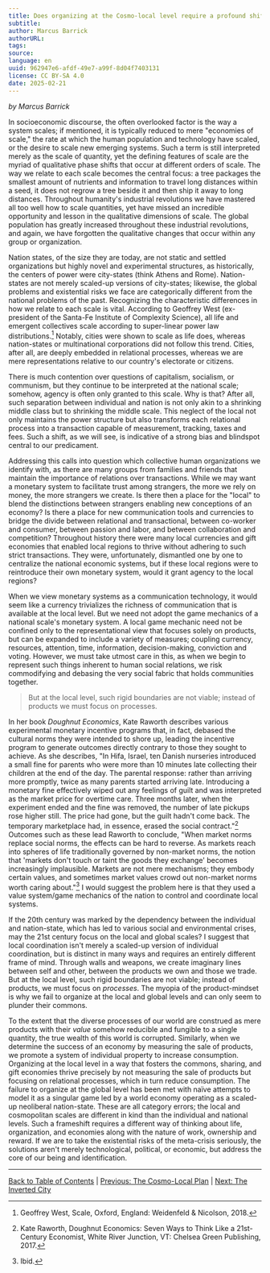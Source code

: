 ```yaml
---
title: Does organizing at the Cosmo-local level require a profound shift in perspective?
subtitle: 
author: Marcus Barrick
authorURL: 
tags: 
source: 
language: en
uuid: 962947e6-afdf-49e7-a99f-8d04f7403131
license: CC BY-SA 4.0
date: 2025-02-21
---
```

_by Marcus Barrick_

In socioeconomic discourse, the often overlooked factor is the way a system scales; if mentioned, it is typically reduced to mere "economies of scale," the rate at which the human population and technology have scaled, or the desire to scale new emerging systems. Such a term is still interpreted merely as the scale of quantity, yet the defining features of scale are the myriad of qualitative phase shifts that occur at different orders of scale. The way we relate to each scale becomes the central focus: a tree packages the smallest amount of nutrients and information to travel long distances within a seed, it does not regrow a tree beside it and then ship it away to long distances. Throughout humanity's industrial revolutions we have mastered all too well how to scale quantities, yet have missed an incredible opportunity and lesson in the qualitative dimensions of scale. The global population has greatly increased throughout these industrial revolutions, and again, we have forgotten the qualitative changes that occur within any group or organization.

Nation states, of the size they are today, are not static and settled organizations but highly novel and experimental structures, as historically, the centers of power were city-states (think Athens and Rome). Nation-states are not merely scaled-up versions of city-states; likewise, the global problems and existential risks we face are categorically different from the national problems of the past. Recognizing the characteristic differences in how we relate to each scale is vital. According to Geoffrey West (ex-president of the Santa-Fe Institute of Complexity Science), all life and emergent collectives scale according to super-linear power law distributions.[^1] Notably, cities were shown to scale as life does, whereas nation-states or multinational corporations did not follow this trend. Cities, after all, are deeply embedded in relational processes, whereas we are mere representations relative to our country's electorate or citizens.

There is much contention over questions of capitalism, socialism, or communism, but they continue to be interpreted at the national scale; somehow, agency is often only granted to this scale. Why is that? After all, such separation between individual and nation is not only akin to a shrinking middle class but to shrinking the middle scale. This neglect of the local not only maintains the power structure but also transforms each relational process into a transaction capable of measurement, tracking, taxes and fees. Such a shift, as we will see, is indicative of a strong bias and blindspot central to our predicament.

Addressing this calls into question which collective human organizations we identify with, as there are many groups from families and friends that maintain the importance of relations over transactions. While we may want a monetary system to facilitate trust among strangers, the more we rely on money, the more strangers we create. Is there then a place for the "local" to blend the distinctions between strangers enabling new conceptions of an economy? Is there a place for new communication tools and currencies to bridge the divide between relational and transactional, between co-worker and consumer, between passion and labor, and between collaboration and competition? Throughout history there were many local currencies and gift economies that enabled local regions to thrive without adhering to such strict transactions. They were, unfortunately, dismantled one by one to centralize the national economic systems, but if these local regions were to reintroduce their own monetary system, would it grant agency to the local regions?

When we view monetary systems as a communication technology, it would seem like a currency trivializes the richness of communication that is available at the local level. But we need not adopt the game mechanics of a national scale's monetary system. A local game mechanic need not be confined only to the representational view that focuses solely on products, but can be expanded to include a variety of measures; coupling currency, resources, attention, time, information, decision-making, conviction and voting. However, we must take utmost care in this, as when we begin to represent such things inherent to human social relations, we risk commodifying and debasing the very social fabric that holds communities together.

> But at the local level, such rigid boundaries are not viable; instead of products we must focus on processes.

In her book *Doughnut Economics*, Kate Raworth describes various experimental monetary incentive programs that, in fact, debased the cultural norms they were intended to shore up, leading the incentive program to generate outcomes directly contrary to those they sought to achieve. As she describes, "In Hifa, Israel, ten Danish nurseries introduced a small fine for parents who were more than 10 minutes late collecting their children at the end of the day. The parental response: rather than arriving more promptly, twice as many parents started arriving late. Introducing a monetary fine effectively wiped out any feelings of guilt and was interpreted as the market price for overtime care. Three months later, when the experiment ended and the fine was removed, the number of late pickups rose higher still. The price had gone, but the guilt hadn't come back. The temporary marketplace had, in essence, erased the social contract."[^2] Outcomes such as these lead Raworth to conclude, "When market norms replace social norms, the effects can be hard to reverse. As markets reach into spheres of life traditionally governed by non-market norms, the notion that 'markets don't touch or taint the goods they exchange' becomes increasingly implausible. Markets are not mere mechanisms; they embody certain values, and sometimes market values crowd out non-market norms worth caring about."[^3] I would suggest the problem here is that they used a value system/game mechanics of the nation to control and coordinate local systems.

If the 20th century was marked by the dependency between the individual and nation-state, which has led to various social and environmental crises, may the 21st century focus on the local and global scales? I suggest that local coordination isn't merely a scaled-up version of individual coordination, but is distinct in many ways and requires an entirely different frame of mind. Through walls and weapons, we create imaginary lines between self and other, between the products we own and those we trade. But at the local level, such rigid boundaries are not viable; instead of products, we must focus on *processes*. The myopia of the product-mindset is why we fail to organize at the local and global levels and can only seem to plunder their commons.

To the extent that the diverse processes of our world are construed as mere products with their *value* somehow reducible and fungible to a single quantity, the true wealth of this world is corrupted. Similarly, when we determine the success of an economy by measuring the sale of products, we promote a system of individual property to increase consumption. Organizing at the local level in a way that fosters the commons, sharing, and gift economies thrive precisely by not measuring the sale of products but focusing on relational processes, which in turn reduce consumption. The failure to organize at the global level has been met with naïve attempts to model it as a singular game led by a world economy operating as a scaled-up neoliberal nation-state. These are all category errors; the local and cosmopolitan scales are different in kind than the individual and national levels. Such a frameshift requires a different way of thinking about life, organization, and economies along with the nature of work, ownership and reward. If we are to take the existential risks of the meta-crisis seriously, the solutions aren't merely technological, political, or economic, but address the core of our being and identification.

---
[Back to Table of Contents](library/Ethereum-Localism/ethereum-localism-book/index.md) | [Previous: The Cosmo-Local Plan](https://claude.ai/chat/ethereum-localism-cosmo-local-plan) | [Next: The Inverted City](https://claude.ai/chat/ethereum-localism-inverted-city)

[^1]: Geoffrey West, Scale, Oxford, England: Weidenfeld & Nicolson, 2018.
[^2]: Kate Raworth, Doughnut Economics: Seven Ways to Think Like a 21st-Century Economist, White River Junction, VT: Chelsea Green Publishing, 2017.
[^3]: Ibid.